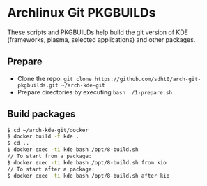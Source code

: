 # Archlinux Git PKGBUILDs

These scripts and PKGBUILDs help build the git version of KDE (frameworks, plasma, selected applications) and other packages.

## Prepare

* Clone the repo: `git clone https://github.com/sdht0/arch-git-pkgbuilds.git ~/arch-kde-git`
* Prepare directories by executing `bash ./1-prepare.sh`

## Build packages

```bash
$ cd ~/arch-kde-git/docker
$ docker build -t kde .
$ cd ..
$ docker exec -ti kde bash /opt/8-build.sh
// To start from a package:
$ docker exec -ti kde bash /opt/8-build.sh from kio
// To start after a package:
$ docker exec -ti kde bash /opt/8-build.sh after kio
```

